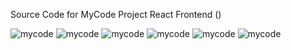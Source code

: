 Source Code for MyCode Project React Frontend ()

<img src="http://binaryalchemist.pl/wp-content/uploads/2019/05/screen2.png" alt="mycode"/>
<img src="http://binaryalchemist.pl/wp-content/uploads/2019/05/screen10.png" alt="mycode"/>
<img src="http://binaryalchemist.pl/wp-content/uploads/2019/05/screen1.png" alt="mycode"/>
<img src="http://binaryalchemist.pl/wp-content/uploads/2019/05/screen8.jpg" alt="mycode"/>
<img src="http://binaryalchemist.pl/wp-content/uploads/2019/05/screen6.jpg" alt="mycode"/>
<img src="http://binaryalchemist.pl/wp-content/uploads/2019/05/screen5.jpg" alt="mycode"/>
